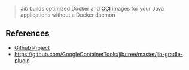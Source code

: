 >Jib builds optimized Docker and [OCI](https://github.com/opencontainers/image-spec) images for your Java applications without a Docker daemon

## References
* [Github Project](https://github.com/GoogleContainerTools/jib)
* https://github.com/GoogleContainerTools/jib/tree/master/jib-gradle-plugin